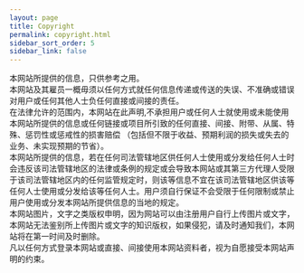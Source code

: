 ```yaml
---
layout: page
title: Copyright
permalink: copyright.html
sidebar_sort_order: 5
sidebar_link: false
---
```


<p>
本网站所提供的信息，只供参考之用。<br>
本网站及其雇员一概毋须以任何方式就任何信息传递或传送的失误、不准确或错误对用户或任何其他人士负任何直接或间接的责任。<br>
在法律允许的范围内，本网站在此声明,不承担用户或任何人士就使用或未能使用本网站所提供的信息或任何链接或项目所引致的任何直接、间接、附带、从属、特殊、惩罚性或惩戒性的损害赔偿
（包括但不限于收益、预期利润的损失或失去的业务、未实现预期的节省）。<br>
本网站所提供的信息，若在任何司法管辖地区供任何人士使用或分发给任何人士时会违反该司法管辖地区的法律或条例的规定或会导致本网站或其第三方代理人受限于该司法管辖地区内的任何监管规定时，则该等信息不宜在该司法管辖地区供该等任何人士使用或分发给该等任何人士。用户须自行保证不会受限于任何限制或禁止用户使用或分发本网站所提供信息的当地的规定。<br>
本网站图片，文字之类版权申明，因为网站可以由注册用户自行上传图片或文字，本网站无法鉴别所上传图片或文字的知识版权，如果侵犯，请及时通知我们，本网站将在第一时间及时删除。<br>
凡以任何方式登录本网站或直接、间接使用本网站资料者，视为自愿接受本网站声明的约束。<br>
</p>


